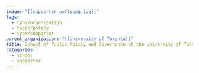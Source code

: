 ```yaml
---
image: "[[supporter_uoftsppg.jpg]]"
tags:
  - type/organization
  - topic/policy
  - type/supporter
parent_organization: "[[University of Toronto]]"
title: School of Public Policy and Governance at the University of Toronto
categories:
  - school
  - supporter
---
```

